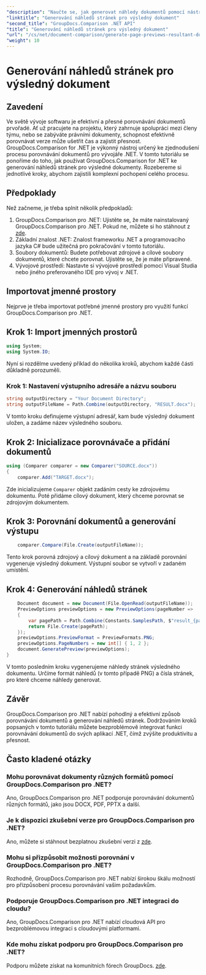 ```yaml
---
"description": "Naučte se, jak generovat náhledy dokumentů pomocí nástroje GroupDocs.Comparison pro .NET. Porovnávejte dokumenty efektivně a přesně."
"linktitle": "Generování náhledů stránek pro výsledný dokument"
"second_title": "GroupDocs.Comparison .NET API"
"title": "Generování náhledů stránek pro výsledný dokument"
"url": "/cs/net/document-comparison/generate-page-previews-resultant-document/"
"weight": 10
---
```


# Generování náhledů stránek pro výsledný dokument

## Zavedení
Ve světě vývoje softwaru je efektivní a přesné porovnávání dokumentů prvořadé. Ať už pracujete na projektu, který zahrnuje spolupráci mezi členy týmu, nebo se zabýváte právními dokumenty, schopnost efektivně porovnávat verze může ušetřit čas a zajistit přesnost. GroupDocs.Comparison for .NET je výkonný nástroj určený ke zjednodušení procesu porovnávání dokumentů pro vývojáře .NET. V tomto tutoriálu se ponoříme do toho, jak používat GroupDocs.Comparison for .NET ke generování náhledů stránek pro výsledné dokumenty. Rozebereme si jednotlivé kroky, abychom zajistili komplexní pochopení celého procesu.
## Předpoklady
Než začneme, je třeba splnit několik předpokladů:
1. GroupDocs.Comparison pro .NET: Ujistěte se, že máte nainstalovaný GroupDocs.Comparison pro .NET. Pokud ne, můžete si ho stáhnout z [zde](https://releases.groupdocs.com/comparison/net/).
2. Základní znalost .NET: Znalost frameworku .NET a programovacího jazyka C# bude užitečná pro pokračování v tomto tutoriálu.
3. Soubory dokumentů: Budete potřebovat zdrojové a cílové soubory dokumentů, které chcete porovnat. Ujistěte se, že je máte připravené.
4. Vývojové prostředí: Nastavte si vývojové prostředí pomocí Visual Studia nebo jiného preferovaného IDE pro vývoj v .NET.

## Importovat jmenné prostory
Nejprve je třeba importovat potřebné jmenné prostory pro využití funkcí GroupDocs.Comparison pro .NET.
## Krok 1: Import jmenných prostorů
```csharp
using System;
using System.IO;
```
Nyní si rozdělme uvedený příklad do několika kroků, abychom každé části důkladně porozuměli.
### Krok 1: Nastavení výstupního adresáře a názvu souboru
```csharp
string outputDirectory = "Your Document Directory";
string outputFileName = Path.Combine(outputDirectory, "RESULT.docx");
```
V tomto kroku definujeme výstupní adresář, kam bude výsledný dokument uložen, a zadáme název výsledného souboru.
## Krok 2: Inicializace porovnávače a přidání dokumentů
```csharp
using (Comparer comparer = new Comparer("SOURCE.docx"))
{
    comparer.Add("TARGET.docx");
```
Zde inicializujeme `Comparer` objekt zadáním cesty ke zdrojovému dokumentu. Poté přidáme cílový dokument, který chceme porovnat se zdrojovým dokumentem.
## Krok 3: Porovnání dokumentů a generování výstupu
```csharp
    comparer.Compare(File.Create(outputFileName));
```
Tento krok porovná zdrojový a cílový dokument a na základě porovnání vygeneruje výsledný dokument. Výstupní soubor se vytvoří v zadaném umístění.
## Krok 4: Generování náhledů stránek
```csharp
    Document document = new Document(File.OpenRead(outputFileName));
    PreviewOptions previewOptions = new PreviewOptions(pageNumber =>
    {
        var pagePath = Path.Combine(Constants.SamplesPath, $"result_{pageNumber}.png");
        return File.Create(pagePath);
    });
    previewOptions.PreviewFormat = PreviewFormats.PNG;
    previewOptions.PageNumbers = new int[] { 1, 2 };
    document.GeneratePreview(previewOptions);
}
```
V tomto posledním kroku vygenerujeme náhledy stránek výsledného dokumentu. Určíme formát náhledů (v tomto případě PNG) a čísla stránek, pro které chceme náhledy generovat.

## Závěr
GroupDocs.Comparison pro .NET nabízí pohodlný a efektivní způsob porovnávání dokumentů a generování náhledů stránek. Dodržováním kroků popsaných v tomto tutoriálu můžete bezproblémově integrovat funkci porovnávání dokumentů do svých aplikací .NET, čímž zvýšíte produktivitu a přesnost.
## Často kladené otázky
### Mohu porovnávat dokumenty různých formátů pomocí GroupDocs.Comparison pro .NET?
Ano, GroupDocs.Comparison pro .NET podporuje porovnávání dokumentů různých formátů, jako jsou DOCX, PDF, PPTX a další.
### Je k dispozici zkušební verze pro GroupDocs.Comparison pro .NET?
Ano, můžete si stáhnout bezplatnou zkušební verzi z [zde](https://releases.groupdocs.com/).
### Mohu si přizpůsobit možnosti porovnání v GroupDocs.Comparison pro .NET?
Rozhodně, GroupDocs.Comparison pro .NET nabízí širokou škálu možností pro přizpůsobení procesu porovnávání vašim požadavkům.
### Podporuje GroupDocs.Comparison pro .NET integraci do cloudu?
Ano, GroupDocs.Comparison pro .NET nabízí cloudová API pro bezproblémovou integraci s cloudovými platformami.
### Kde mohu získat podporu pro GroupDocs.Comparison pro .NET?
Podporu můžete získat na komunitních fórech GroupDocs. [zde](https://forum.groupdocs.com/c/comparison/12).